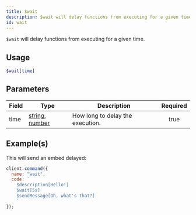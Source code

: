 ```yaml
---
title: $wait
description: $wait will delay functions from executing for a given time.
id: wait
---
```


`$wait` will delay functions from executing for a given time.

## Usage

```php
$wait[time]
```

## Parameters

| Field | Type                                                                                                                                                                                                 | Description                      | Required |
| ----- | ---------------------------------------------------------------------------------------------------------------------------------------------------------------------------------------------------- | -------------------------------- | :------: |
| time  | [string](https://developer.mozilla.org/en-US/docs/Web/JavaScript/Reference/Global_Objects/String), [number](https://developer.mozilla.org/en-US/docs/Web/JavaScript/Reference/Global_Objects/Number) | How long to delay the execution. |   true   |

## Example(s)

This will send an embed delayed:

```javascript
client.command({
  name: "wait",
  code: `
    $description[Hello!]
    $wait[5s]
    $sendMessage[Oh, what's that?]
    `
});
```
